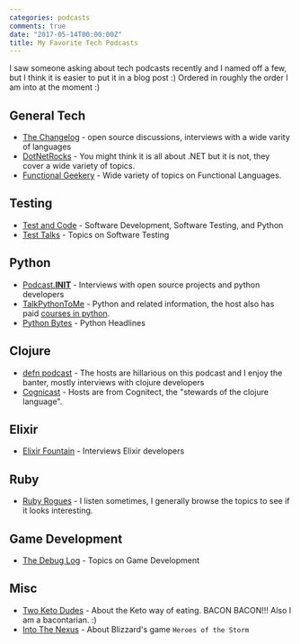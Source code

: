 ```yaml
---
categories: podcasts
comments: true
date: "2017-05-14T00:00:00Z"
title: My Favorite Tech Podcasts
---
```


I saw someone asking about tech podcasts recently and I named off a few, but I think it is easier to put it in a blog post :) Ordered in roughly the order I am into at the moment :)

## General Tech
* [The Changelog](https://changelog.com/) - open source discussions, interviews with a wide varity of languages
* [DotNetRocks](https://www.dotnetrocks.com/) - You might think it is all about .NET but it is not, they cover a wide variety of topics.
* [Functional Geekery](https://www.functionalgeekery.com/) - Wide variety of topics on Functional Languages.

## Testing
* [Test and Code](http://pythontesting.net/test-podcast/) - Software Development, Software Testing, and Python
* [Test Talks](https://joecolantonio.com/testtalks/) - Topics on Software Testing

## Python
* [Podcast.__INIT__](https://www.podcastinit.com/) - Interviews with open source projects and python developers
* [TalkPythonToMe](https://talkpython.fm/) - Python and related information, the host also has paid [courses in python](https://training.talkpython.fm/).
* [Python Bytes](https://pythonbytes.fm/) - Python Headlines

## Clojure 
* [defn podcast](https://defn.audio/) - The hosts are hillarious on this podcast and I enjoy the banter, mostly interviews with clojure developers
* [Cognicast](http://blog.cognitect.com/cognicast/) - Hosts are from Cognitect, the "stewards of the clojure language". 

## Elixir
* [Elixir Fountain](https://soundcloud.com/elixirfountain) - Interviews Elixir developers

## Ruby 
* [Ruby Rogues](https://devchat.tv/ruby-rogues) - I listen sometimes, I generally browse the topics to see if it looks interesting.

## Game Development
* [The Debug Log](http://thedebuglog.com/) - Topics on Game Development

## Misc
* [Two Keto Dudes](http://2ketodudes.com/) - About the Keto way of eating. BACON BACON!!! Also I am a bacontarian. :) 
* [Into The Nexus](http://amove.tv/itn/) - About Blizzard's game `Heroes of the Storm` 
